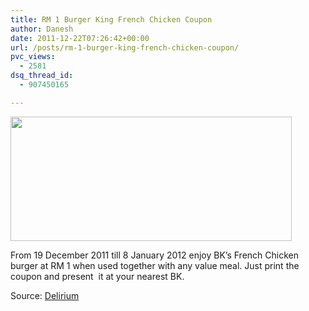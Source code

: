 ```yaml
---
title: RM 1 Burger King French Chicken Coupon
author: Danesh
date: 2011-12-22T07:26:42+00:00
url: /posts/rm-1-burger-king-french-chicken-coupon/
pvc_views:
  - 2581
dsq_thread_id:
  - 907450165

---
```

[<img loading="lazy" class="alignnone size-medium wp-image-2333" title="20111219-BKrazy-Monday-Offer" src="/wp-content/uploads/2011/12/20111219-BKrazy-Monday-Offer-450x199.jpg" alt="" width="450" height="199" srcset="/wp-content/uploads/2011/12/20111219-BKrazy-Monday-Offer-450x199.jpg 450w, /wp-content/uploads/2011/12/20111219-BKrazy-Monday-Offer.jpg 960w" sizes="(max-width: 450px) 100vw, 450px" />][1]

From 19 December 2011 till 8 January 2012 enjoy BK&#8217;s French Chicken burger at RM 1 when used together with any value meal. Just print the coupon and present  it at your nearest BK.

Source: [Delirium][2]

 [1]: /wp-content/uploads/2011/12/20111219-BKrazy-Monday-Offer.jpg
 [2]: http://www.abinesh.com/delirium/posts/burger-king-french-chicken-for-rm1-only/ "Delirium"